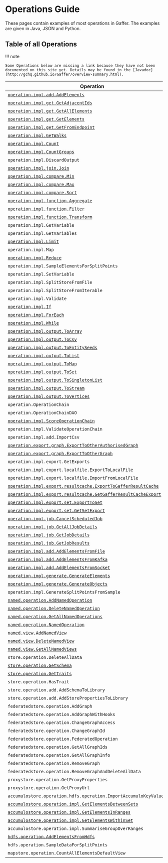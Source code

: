 # Operations Guide

These pages contain examples of most operations in Gaffer. The examples are given in Java, JSON and Python.

## Table of all Operations

!!! note

    Some Operations below are missing a link because they have not been documented on this site yet. Details may be found in the [Javadoc](http://gchq.github.io/Gaffer/overview-summary.html).

Operation | Type
------------- | -------------
[`operation.impl.add.AddElements`](core.md#addelements) | Core
[`operation.impl.get.GetAdjacentIds`](get.md#getadjacentids) | Get
[`operation.impl.get.GetAllElements`](get.md#getallelements) | Get
[`operation.impl.get.GetElements`](get.md#getelements) | Get
[`operation.impl.get.GetFromEndpoint`](misc.md#getfromendpoint) | Get
[`operation.impl.GetWalks`](get.md#getwalks) | Get
[`operation.impl.Count`](core.md#count) | Core
[`operation.impl.CountGroups`](core.md#countgroups) | Core
`operation.impl.DiscardOutput` | Core
[`operation.impl.join.Join`](join.md) | Core
[`operation.impl.compare.Min`](core.md#min) | Core
[`operation.impl.compare.Max`](core.md#max) | Core
[`operation.impl.compare.Sort`](core.md#sort) | Core
[`operation.impl.function.Aggregate`](core.md#aggregate) | Core
[`operation.impl.function.Filter`](core.md#filter) | Core
[`operation.impl.function.Transform`](core.md#transform) | Core
`operation.impl.GetVariable` | Core
`operation.impl.GetVariables` | Core
[`operation.impl.Limit`](core.md#limit) | Core
`operation.impl.Map` | Core
[`operation.impl.Reduce`](core.md#reduce) | Core
`operation.impl.SampleElementsForSplitPoints` | Core
`operation.impl.SetVariable` | Core
`operation.impl.SplitStoreFromFile` | Core
`operation.impl.SplitStoreFromIterable` | Core
`operation.impl.Validate` | Core
[`operation.impl.If`](flow.md#if) | Flow
[`operation.impl.ForEach`](flow.md#foreach) | Flow
[`operation.impl.While`](flow.md#while) | Flow
[`operation.impl.output.ToArray`](core.md#toarray) | Output
[`operation.impl.output.ToCsv`](core.md#tocsv) | Output
[`operation.impl.output.ToEntitySeeds`](core.md#toentityseeds) | Output
[`operation.impl.output.ToList`](core.md#tolist) | Output
[`operation.impl.output.ToMap`](core.md#tomap) | Output
[`operation.impl.output.ToSet`](core.md#toset) | Output
[`operation.impl.output.ToSingletonList`](core.md#tosingletonlist) | Output
[`operation.impl.output.ToStream`](core.md#tostream) | Output
[`operation.impl.output.ToVertices`](core.md#tovertices) | Output
`operation.OperationChain` | Chain
`operation.OperationChainDAO` | Chain
[`operation.impl.ScoreOperationChain`](misc.md#scoreoperationchain) | Chain
`operation.impl.ValidateOperationChain` | Chain
`operation.impl.add.ImportCsv` | Import
[`operation.export.graph.ExportToOtherAuthorisedGraph`](export.md#exporttootherauthorisedgraph) | Export
[`operation.export.graph.ExportToOtherGraph`](export.md#exporttoothergraph) | Export
`operation.impl.export.GetExports` | Export
`operation.impl.export.localfile.ExportToLocalFile` | Export
`operation.impl.export.localfile.ImportFromLocalFile` | Export
[`operation.impl.export.resultcache.ExportToGafferResultCache`](export.md#exporttogafferresultcache) | Export
[`operation.impl.export.resultcache.GetGafferResultCacheExport`](export.md#getgafferresultcacheexport) | Export
[`operation.impl.export.set.ExportToSet`](export.md#exporttoset) | Export
[`operation.impl.export.set.GetSetExport`](export.md#getsetexport) | Export
[`operation.impl.job.CancelScheduledJob`](job.md#cancelscheduledjob) | Job
[`operation.impl.job.GetAllJobDetails`](job.md#getalljobdetails) | Job
[`operation.impl.job.GetJobDetails`](job.md#getjobdetails) | Job
[`operation.impl.job.GetJobResults`](job.md#getjobresults) | Job
[`operation.impl.add.AddElementsFromFile`](flink.md#addelementsfromfile) | Flink
[`operation.impl.add.AddElementsFromKafka`](flink.md#addelementsfromkafka) | Flink
[`operation.impl.add.AddElementsFromSocket`](flink.md#addelementsfromsocket) | Flink
[`operation.impl.generate.GenerateElements`](generate.md#generateelements) | Generate
[`operation.impl.generate.GenerateObjects`](generate.md#generateobjects) | Generate
`operation.impl.GenerateSplitPointsFromSample` | Generate
[`named.operation.AddNamedOperation`](named.md#addnamedoperation) | Named
[`named.operation.DeleteNamedOperation`](named.md#deletenamedoperation) | Named
[`named.operation.GetAllNamedOperations`](named.md#getallnamedoperations) | Named
[`named.operation.NamedOperation`](named.md#namedoperation) | Named
[`named.view.AddNamedView`](named.md#addnamedview) | Named
[`named.view.DeleteNamedView`](named.md#deletenamedview) | Named
[`named.view.GetAllNamedViews`](named.md#getallnamedviews) | Named
`store.operation.DeleteAllData` | Store
[`store.operation.GetSchema`](core.md#getschema) | Store
[`store.operation.GetTraits`](core.md#gettraits) | Store
`store.operation.HasTrait` | Store
`store.operation.add.AddSchemaToLibrary` | Store
`store.operation.add.AddStorePropertiesToLibrary` | Store
`federatedstore.operation.AddGraph` | Federated
`federatedstore.operation.AddGraphWithHooks` | Federated
`federatedstore.operation.ChangeGraphAccess` | Federated
`federatedstore.operation.ChangeGraphId` | Federated
`federatedstore.operation.FederatedOperation` | Federated
`federatedstore.operation.GetAllGraphIds` | Federated
`federatedstore.operation.GetAllGraphInfo` | Federated
`federatedstore.operation.RemoveGraph` | Federated
`federatedstore.operation.RemoveGraphAndDeleteAllData` | Federated
`proxystore.operation.GetProxyProperties` | Proxy
`proxystore.operation.GetProxyUrl` | Proxy
`accumulostore.operation.hdfs.operation.ImportAccumuloKeyValueFiles` | Accumulo
[`accumulostore.operation.impl.GetElementsBetweenSets`](accumulo.md#getelementsbetweensets) | Accumulo
[`accumulostore.operation.impl.GetElementsInRanges`](accumulo.md#getelementsinranges) | Accumulo
[`accumulostore.operation.impl.GetElementsWithinSet`](accumulo.md#getelementswithinset) | Accumulo
`accumulostore.operation.impl.SummariseGroupOverRanges` | Accumulo
[`hdfs.operation.AddElementsFromHdfs`](hdfs.md#addelementsfromhdfs) | HDFS
`hdfs.operation.SampleDataForSplitPoints` | HDFS
`mapstore.operation.CountAllElementsDefaultView` | Map






























